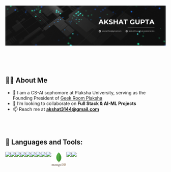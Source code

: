 ![alt text](https://github.com/Akshat3144/Akshat3144/blob/main/Header.png?raw=true)

<a href="https://www.linkedin.com/in/akshat-gupta-840740285/">
  <img align="left" alt="" width="50px" src="https://img.icons8.com/?size=100&id=13930&format=png&color=000000" />
</a>
<a href="https://github.com/Akshat3144?tab=repositories">
  <img align="left" alt="" width="50px" src="https://img.icons8.com/?size=100&id=95QOx2u4xvlo&format=png&color=000000" />
</a>

<br/>
<br/>
<br/>

## 🙋‍♂️ About Me

- 🔭 I am a CS-AI sophomore at Plaksha University, serving as the Founding President of <a href="https://www.linkedin.com/company/geekroom-plaksha/"> Geek Room Plaksha <a>
- 👯 I’m looking to collaborate on **Full Stack & AI-ML Projects**
- 📫 Reach me at **akshat3144@gmail.com**

<br/>
<br/>

## 🚀 Languages and Tools:

<img align="left" src="https://img.icons8.com/color/48/000000/c-plus-plus-logo.png"/>
<img align="left" src="https://img.icons8.com/color/48/000000/react-native.png"/>
<img align="left" src="https://img.icons8.com/color/48/000000/javascript.png"/>
<img align="left" src="https://img.icons8.com/color/48/000000/html-5.png"/>
<img align="left" src="https://img.icons8.com/color/48/000000/css3.png"/>
<img align="left" src="https://img.icons8.com/color/48/000000/bootstrap.png"/>
<img align="left" src="https://img.icons8.com/color/48/000000/python.png"/>
<img align="left" src="https://img.icons8.com/color/48/000000/nodejs.png"/>
<img align="left" src="https://img.icons8.com/fluent/50/000000/mysql-logo.png"/>
<img align="left" src="https://raw.githubusercontent.com/devicons/devicon/master/icons/mongodb/mongodb-original-wordmark.svg" alt="mongodb" width="48" height="48"/>
<img align="left" src="https://img.icons8.com/color/48/000000/git.png"/>
<img align="left" src="https://img.icons8.com/color/48/000000/redux.png"/>
    
<br>
<br>
